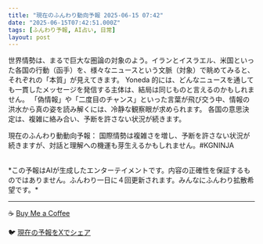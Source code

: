 ```yaml
---
title: "現在のふんわり動向予報 2025-06-15 07:42"
date: "2025-06-15T07:42:51.000Z"
tags: [ふんわり予報, AI占い, 日常]
layout: post
---
```


世界情勢は、まるで巨大な圏論の対象のよう。イランとイスラエル、米国といった各国の行動（函手）を、様々なニュースという文脈（対象）で眺めてみると、それぞれの「本質」が見えてきます。  Yoneda 的には、どんなニュースを通しても一貫したメッセージを発信する主体は、結局は同じものと言えるのかもしれません。  「偽情報」や「二度目のチャンス」といった言葉が飛び交う中、情報の洪水から真の姿を読み解くには、冷静な観察眼が求められます。  各国の意思決定は、複雑に絡み合い、予断を許さない状況が続きます。


現在のふんわり動動向予報：
国際情勢は複雑さを増し、予断を許さない状況が続きますが、対話と理解への機運も芽生えるかもしれません。#KGNINJA

<br>
*この予報はAIが生成したエンターテイメントです。内容の正確性を保証するものではありません。ふんわり一日に４回更新されます。みんなにふんわり拡散希望です。*

---
☕️ [Buy Me a Coffee](https://www.buymeacoffee.com/kgninja)

🐦 [現在の予報をXでシェア](https://twitter.com/intent/tweet?text=%E7%8F%BE%E5%9C%A8%E3%81%AE%E3%81%B5%E3%82%93%E3%82%8F%E3%82%8A%E4%BA%88%E5%A0%B1%3A%20%E3%80%8C%E4%B8%96%E7%95%8C%E6%83%85%E5%8B%A2%E3%81%AF%E3%80%81%E3%81%BE%E3%82%8B%E3%81%A7%E5%B7%A8%E5%A4%A7%E3%81%AA%E5%9C%8F%E8%AB%96%E3%81%AE%E5%AF%BE%E8%B1%A1%E3%81%AE%E3%82%88%E3%81%86%E3%80%82%E3%80%8D%23KGNINJA%20%E7%B6%9A%E3%81%8D%E3%81%AF%E3%83%96%E3%83%AD%E3%82%B0%E3%81%A7%EF%BC%81%F0%9F%91%87&url=https%3A%2F%2Fkg-ninja.github.io%2FFunwariyoso%2F)
